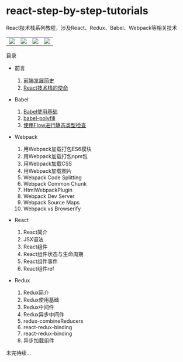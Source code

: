 # react-step-by-step-tutorials
React技术栈系列教程，涉及React、Redux、Babel、Webpack等相关技术

<table width="100%" border="0">
    <tbody>
        <tr>
            <td width="25%" border="0">
                <a href="https://github.com/facebook/react">
                    <img src="https://github.com/iSpring/react-step-by-step-tutorials/blob/master/images/React2.png" />
                </a>
            </td>
            <td width="25%" border="0">
                <a href="https://github.com/babel/babel">
                    <img src="https://github.com/iSpring/react-step-by-step-tutorials/blob/master/images/Babel.png" />
                </a>
            </td>
            <td width="25%" border="0">
                <a href="https://github.com/reactjs/redux">
                    <img src="https://github.com/iSpring/react-step-by-step-tutorials/blob/master/images/Redux3.png" />
                </a>
            </td>
            <td width="25%" border="0">
                <a href="https://github.com/webpack/webpack">
                    <img src="https://github.com/iSpring/react-step-by-step-tutorials/blob/master/images/Webpack1.png" />
                </a>
            </td>
        </tr>
    </tbody>
</table>

目录

- 前言
  1. [前端发展简史](https://github.com/iSpring/react-step-by-step-tutorials/tree/master/tutorials/web-brief-history/README.md)
  2. [React技术栈的使命](https://github.com/iSpring/react-step-by-step-tutorials/blob/master/tutorials/react-stack-mission/README.md)

- Babel
  1. [Babel使用基础](https://github.com/iSpring/react-step-by-step-tutorials/tree/master/tutorials/babel-basic-use/README.md)
  2. [babel-polyfill](https://github.com/iSpring/react-step-by-step-tutorials/blob/master/tutorials/use-babel-polyfill/README.md)
  3. [使用Flow进行静态类型检查](https://github.com/iSpring/react-step-by-step-tutorials/blob/master/tutorials/babel-flow-type/README.md)

- Webpack
  1. 用Webpack加载打包ES6模块
  2. 用Webpack加载打包npm包
  3. 用Webpack加载CSS
  4. 用Webpack加载图片
  5. Webpack Code Splitting
  6. Webpack Common Chunk
  7. HtmlWebpackPlugin
  8. Webpack Dev Server
  9. Webpack Source Maps
  10. Webpack vs Browserify

- React
  1. React简介
  2. JSX语法
  3. React组件
  4. React组件状态与生命周期
  5. React组件事件
  6. React组件ref

- Redux
  1. Redux简介
  2. Redux使用基础
  2. Redux中间件
  3. Redux异步中间件
  4. redux-combineReducers
  5. react-redux-binding
  6. react-redux-binding
  7. 异步加载组件

未完待续...